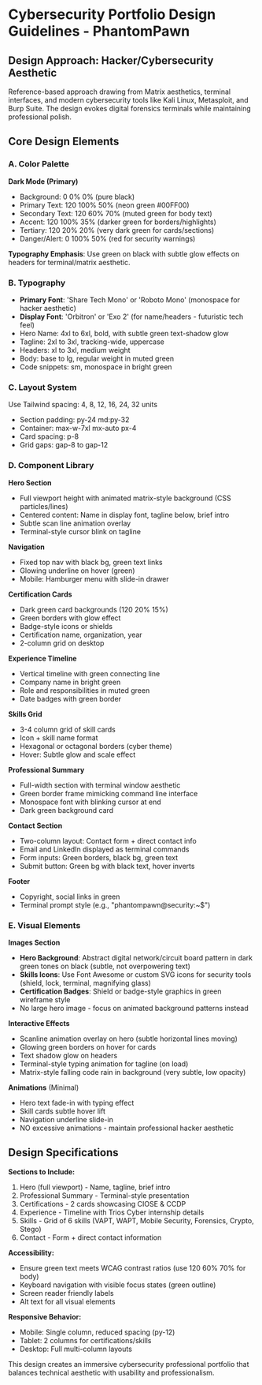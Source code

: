 # Cybersecurity Portfolio Design Guidelines - PhantomPawn

## Design Approach: Hacker/Cybersecurity Aesthetic
Reference-based approach drawing from Matrix aesthetics, terminal interfaces, and modern cybersecurity tools like Kali Linux, Metasploit, and Burp Suite. The design evokes digital forensics terminals while maintaining professional polish.

## Core Design Elements

### A. Color Palette

**Dark Mode (Primary)**
- Background: 0 0% 0% (pure black)
- Primary Text: 120 100% 50% (neon green #00FF00)
- Secondary Text: 120 60% 70% (muted green for body text)
- Accent: 120 100% 35% (darker green for borders/highlights)
- Tertiary: 120 20% 20% (very dark green for cards/sections)
- Danger/Alert: 0 100% 50% (red for security warnings)

**Typography Emphasis**: Use green on black with subtle glow effects on headers for terminal/matrix aesthetic.

### B. Typography
- **Primary Font**: 'Share Tech Mono' or 'Roboto Mono' (monospace for hacker aesthetic)
- **Display Font**: 'Orbitron' or 'Exo 2' (for name/headers - futuristic tech feel)
- Hero Name: 4xl to 6xl, bold, with subtle green text-shadow glow
- Tagline: 2xl to 3xl, tracking-wide, uppercase
- Headers: xl to 3xl, medium weight
- Body: base to lg, regular weight in muted green
- Code snippets: sm, monospace in bright green

### C. Layout System
Use Tailwind spacing: 4, 8, 12, 16, 24, 32 units
- Section padding: py-24 md:py-32
- Container: max-w-7xl mx-auto px-4
- Card spacing: p-8
- Grid gaps: gap-8 to gap-12

### D. Component Library

**Hero Section**
- Full viewport height with animated matrix-style background (CSS particles/lines)
- Centered content: Name in display font, tagline below, brief intro
- Subtle scan line animation overlay
- Terminal-style cursor blink on tagline

**Navigation**
- Fixed top nav with black bg, green text links
- Glowing underline on hover (green)
- Mobile: Hamburger menu with slide-in drawer

**Certification Cards**
- Dark green card backgrounds (120 20% 15%)
- Green borders with glow effect
- Badge-style icons or shields
- Certification name, organization, year
- 2-column grid on desktop

**Experience Timeline**
- Vertical timeline with green connecting line
- Company name in bright green
- Role and responsibilities in muted green
- Date badges with green border

**Skills Grid**
- 3-4 column grid of skill cards
- Icon + skill name format
- Hexagonal or octagonal borders (cyber theme)
- Hover: Subtle glow and scale effect

**Professional Summary**
- Full-width section with terminal window aesthetic
- Green border frame mimicking command line interface
- Monospace font with blinking cursor at end
- Dark green background card

**Contact Section**
- Two-column layout: Contact form + direct contact info
- Email and LinkedIn displayed as terminal commands
- Form inputs: Green borders, black bg, green text
- Submit button: Green bg with black text, hover inverts

**Footer**
- Copyright, social links in green
- Terminal prompt style (e.g., "phantompawn@security:~$")

### E. Visual Elements

**Images Section**
- **Hero Background**: Abstract digital network/circuit board pattern in dark green tones on black (subtle, not overpowering text)
- **Skills Icons**: Use Font Awesome or custom SVG icons for security tools (shield, lock, terminal, magnifying glass)
- **Certification Badges**: Shield or badge-style graphics in green wireframe style
- No large hero image - focus on animated background patterns instead

**Interactive Effects**
- Scanline animation overlay on hero (subtle horizontal lines moving)
- Glowing green borders on hover for cards
- Text shadow glow on headers
- Terminal-style typing animation for tagline (on load)
- Matrix-style falling code rain in background (very subtle, low opacity)

**Animations** (Minimal)
- Hero text fade-in with typing effect
- Skill cards subtle hover lift
- Navigation underline slide-in
- NO excessive animations - maintain professional hacker aesthetic

## Design Specifications

**Sections to Include:**
1. Hero (full viewport) - Name, tagline, brief intro
2. Professional Summary - Terminal-style presentation
3. Certifications - 2 cards showcasing CIOSE & CCDP
4. Experience - Timeline with Trios Cyber internship details
5. Skills - Grid of 6 skills (VAPT, WAPT, Mobile Security, Forensics, Crypto, Stego)
6. Contact - Form + direct contact information

**Accessibility:**
- Ensure green text meets WCAG contrast ratios (use 120 60% 70% for body)
- Keyboard navigation with visible focus states (green outline)
- Screen reader friendly labels
- Alt text for all visual elements

**Responsive Behavior:**
- Mobile: Single column, reduced spacing (py-12)
- Tablet: 2 columns for certifications/skills
- Desktop: Full multi-column layouts

This design creates an immersive cybersecurity professional portfolio that balances technical aesthetic with usability and professionalism.